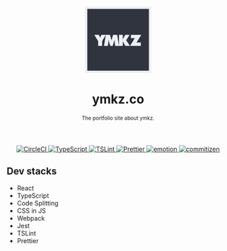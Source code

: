 <div align="center">
  <img src="resource/icon.jpg" alt="" title="icon" width="150px">
  <h1 align="center">ymkz.co</h1>
  <sup align="center">The portfolio site about ymkz.</sup>
  <br />
  <br />
  <br />
</div>
<p align="center">
  <a href="https://circleci.com/gh/ymkz/ymkz.co">
    <img alt="CircleCI" src="https://flat.badgen.net/circleci/github/ymkz/ymkz.co">
  </a>
  <a href="https://github.com/Microsoft/TypeScript">
    <img alt="TypeScript" src="https://flat.badgen.net/badge/powered%20by/TypeScript/294E80">
  </a>
  <a href="https://github.com/tslint/tslint">
    <img alt="TSLint" src="https://flat.badgen.net/badge/lint%20with/tslint/159957">
  </a>
  <a href="https://github.com/prettier/prettier">
    <img alt="Prettier" src="https://flat.badgen.net/badge/format%20with/prettier/ff69b4">
  </a>
  <a href="https://github.com/emotion-js/emotion">
    <img alt="emotion" src="https://flat.badgen.net/badge/styled%20with/emotion/48c8e8">
  </a>
  <!-- <a href="https://github.com/facebook/jest">
    <img alt="Jest" src="https://flat.badgen.net/badge/tested%20with/jest/99424f">
  </a> -->
  <!-- <a href="https://codecov.io/gh/ymkz/ymkz.co">
    <img alt="Codecov" src="https://flat.badgen.net/codecov/c/github/ymkz/ymkz.co">
  </a> -->
  <a href="https://github.com/commitizen/cz-cli">
    <img alt="commitizen" src="https://flat.badgen.net/badge/commitizen/friendly/60d437">
  </a>
</p>

## Dev stacks

- React
- TypeScript
- Code Splitting
- CSS in JS
- Webpack
- Jest
- TSLint
- Prettier
